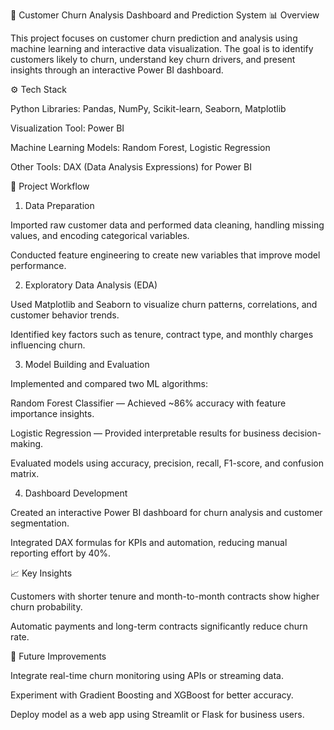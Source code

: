 🧠 Customer Churn Analysis Dashboard and Prediction System
📊 Overview

This project focuses on customer churn prediction and analysis using machine learning and interactive data visualization.
The goal is to identify customers likely to churn, understand key churn drivers, and present insights through an interactive Power BI dashboard.

⚙️ Tech Stack

Python Libraries: Pandas, NumPy, Scikit-learn, Seaborn, Matplotlib

Visualization Tool: Power BI

Machine Learning Models: Random Forest, Logistic Regression

Other Tools: DAX (Data Analysis Expressions) for Power BI

🚀 Project Workflow
1. Data Preparation

Imported raw customer data and performed data cleaning, handling missing values, and encoding categorical variables.

Conducted feature engineering to create new variables that improve model performance.

2. Exploratory Data Analysis (EDA)

Used Matplotlib and Seaborn to visualize churn patterns, correlations, and customer behavior trends.

Identified key factors such as tenure, contract type, and monthly charges influencing churn.

3. Model Building and Evaluation

Implemented and compared two ML algorithms:

Random Forest Classifier — Achieved ~86% accuracy with feature importance insights.

Logistic Regression — Provided interpretable results for business decision-making.

Evaluated models using accuracy, precision, recall, F1-score, and confusion matrix.

4. Dashboard Development

Created an interactive Power BI dashboard for churn analysis and customer segmentation.

Integrated DAX formulas for KPIs and automation, reducing manual reporting effort by 40%.

📈 Key Insights

Customers with shorter tenure and month-to-month contracts show higher churn probability.

Automatic payments and long-term contracts significantly reduce churn rate.

🧩 Future Improvements

Integrate real-time churn monitoring using APIs or streaming data.

Experiment with Gradient Boosting and XGBoost for better accuracy.

Deploy model as a web app using Streamlit or Flask for business users.
